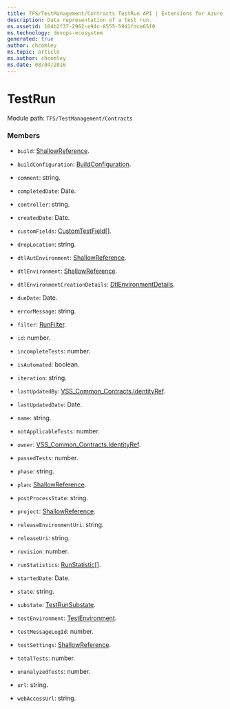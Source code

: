 ```yaml
---
title: TFS/TestManagement/Contracts TestRun API | Extensions for Azure DevOps Services
description: Data representation of a test run.
ms.assetid: 104b2f37-2962-e94c-8555-5941fdce65f0
ms.technology: devops-ecosystem
generated: true
author: chcomley
ms.topic: article
ms.author: chcomley
ms.date: 08/04/2016
---
```


# TestRun

Module path: `TFS/TestManagement/Contracts`

### Members

- `build`: [ShallowReference](../../../TFS/TestManagement/Contracts/ShallowReference.md).

- `buildConfiguration`: [BuildConfiguration](../../../TFS/TestManagement/Contracts/BuildConfiguration.md).

- `comment`: string.

- `completedDate`: Date.

- `controller`: string.

- `createdDate`: Date.

- `customFields`: [CustomTestField](../../../TFS/TestManagement/Contracts/CustomTestField.md)[].

- `dropLocation`: string.

- `dtlAutEnvironment`: [ShallowReference](../../../TFS/TestManagement/Contracts/ShallowReference.md).

- `dtlEnvironment`: [ShallowReference](../../../TFS/TestManagement/Contracts/ShallowReference.md).

- `dtlEnvironmentCreationDetails`: [DtlEnvironmentDetails](../../../TFS/TestManagement/Contracts/DtlEnvironmentDetails.md).

- `dueDate`: Date.

- `errorMessage`: string.

- `filter`: [RunFilter](../../../TFS/TestManagement/Contracts/RunFilter.md).

- `id`: number.

- `incompleteTests`: number.

- `isAutomated`: boolean.

- `iteration`: string.

- `lastUpdatedBy`: [VSS_Common_Contracts.IdentityRef](../../../VSS/WebApi/Contracts/IdentityRef.md).

- `lastUpdatedDate`: Date.

- `name`: string.

- `notApplicableTests`: number.

- `owner`: [VSS_Common_Contracts.IdentityRef](../../../VSS/WebApi/Contracts/IdentityRef.md).

- `passedTests`: number.

- `phase`: string.

- `plan`: [ShallowReference](../../../TFS/TestManagement/Contracts/ShallowReference.md).

- `postProcessState`: string.

- `project`: [ShallowReference](../../../TFS/TestManagement/Contracts/ShallowReference.md).

- `releaseEnvironmentUri`: string.

- `releaseUri`: string.

- `revision`: number.

- `runStatistics`: [RunStatistic](../../../TFS/TestManagement/Contracts/RunStatistic.md)[].

- `startedDate`: Date.

- `state`: string.

- `substate`: [TestRunSubstate](../../../TFS/TestManagement/Contracts/TestRunSubstate.md).

- `testEnvironment`: [TestEnvironment](../../../TFS/TestManagement/Contracts/TestEnvironment.md).

- `testMessageLogId`: number.

- `testSettings`: [ShallowReference](../../../TFS/TestManagement/Contracts/ShallowReference.md).

- `totalTests`: number.

- `unanalyzedTests`: number.

- `url`: string.

- `webAccessUrl`: string.
